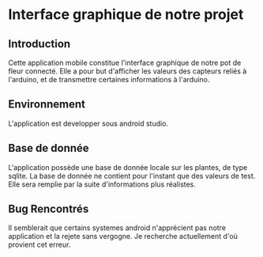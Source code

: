 # Interface graphique de notre projet

## Introduction

Cette application mobile constitue l'interface graphique de notre pot de fleur connecté.
Elle a pour but d'afficher les valeurs des capteurs reliés à l'arduino, et de transmettre certaines informations à l'arduino.

## Environnement
L'application est developper sous android studio.

## Base de donnée

L'application possède une base de donnée locale sur les plantes, de type sqlite.
La base de donnée ne contient pour l'instant que des valeurs de test. Elle sera remplie par la suite d'informations plus réalistes. 

## Bug Rencontrés

Il semblerait que certains systemes android n'apprécient pas notre application et la rejete sans vergogne. Je recherche actuellement d'où provient cet erreur.
